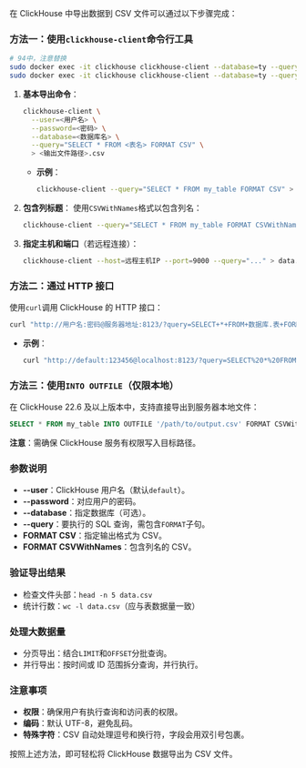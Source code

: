 在 ClickHouse 中导出数据到 CSV 文件可以通过以下步骤完成：

### 方法一：使用`clickhouse-client`命令行工具

~~~bash
# 94中，注意替换
sudo docker exec -it clickhouse clickhouse-client --database=ty --query="SELECT * FROM ods_telegram_message FORMAT CSV" > tg_msg.csv
sudo docker exec -it clickhouse clickhouse-client --database=ty --query="SELECT * FROM ods_telegram_message FORMAT CSVWithNames" > tg_msg.csv
~~~



1. **基本导出命令**：

   ```bash
   clickhouse-client \
     --user=<用户名> \
     --password=<密码> \
     --database=<数据库名> \
     --query="SELECT * FROM <表名> FORMAT CSV" \
     > <输出文件路径>.csv
   ```

   - **示例**：
     
     ```bash
     clickhouse-client --query="SELECT * FROM my_table FORMAT CSV" > data.csv
     ```

2. **包含列标题**：
   使用`CSVWithNames`格式以包含列名：

   ```bash
   clickhouse-client --query="SELECT * FROM my_table FORMAT CSVWithNames" > data_with_header.csv
   ```

3. **指定主机和端口**（若远程连接）：

   ```bash
   clickhouse-client --host=远程主机IP --port=9000 --query="..." > data.csv
   ```

### 方法二：通过 HTTP 接口

使用`curl`调用 ClickHouse 的 HTTP 接口：

```bash
curl "http://用户名:密码@服务器地址:8123/?query=SELECT+*+FROM+数据库.表+FORMAT+CSV" > data.csv
```

- **示例**：
  ```bash
  curl "http://default:123456@localhost:8123/?query=SELECT%20*%20FROM%20mydb.mytable%20FORMAT%20CSVWithNames" > data.csv
  ```

### 方法三：使用`INTO OUTFILE`（仅限本地）

在 ClickHouse 22.6 及以上版本中，支持直接导出到服务器本地文件：

```sql
SELECT * FROM my_table INTO OUTFILE '/path/to/output.csv' FORMAT CSVWithNames;
```

**注意**：需确保 ClickHouse 服务有权限写入目标路径。

### 参数说明

- **--user**：ClickHouse 用户名（默认`default`）。
- **--password**：对应用户的密码。
- **--database**：指定数据库（可选）。
- **--query**：要执行的 SQL 查询，需包含`FORMAT`子句。
- **FORMAT CSV**：指定输出格式为 CSV。
- **FORMAT CSVWithNames**：包含列名的 CSV。

### 验证导出结果

- 检查文件头部：`head -n 5 data.csv`
- 统计行数：`wc -l data.csv`（应与表数据量一致）

### 处理大数据量

- 分页导出：结合`LIMIT`和`OFFSET`分批查询。
- 并行导出：按时间或 ID 范围拆分查询，并行执行。

### 注意事项

- **权限**：确保用户有执行查询和访问表的权限。
- **编码**：默认 UTF-8，避免乱码。
- **特殊字符**：CSV 自动处理逗号和换行符，字段会用双引号包裹。

按照上述方法，即可轻松将 ClickHouse 数据导出为 CSV 文件。
